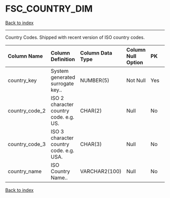 # FSC_COUNTRY_DIM

[Back to index](./index.md)

---

Country Codes. Shipped with recent version of ISO country codes.

| Column Name    | Column Definition                        | Column Data Type   | Column Null Option   | PK   | FK   |
|:---------------|:-----------------------------------------|:-------------------|:---------------------|:-----|:-----|
| country_key    | System generated surrogate key..         | NUMBER(5)          | Not Null             | Yes  | No   |
| country_code_2 | ISO 2 character country code.  e.g. US.  | CHAR(2)            | Null                 | No   | No   |
| country_code_3 | ISO 3 character country code.  e.g. USA. | CHAR(3)            | Null                 | No   | No   |
| country_name   | ISO Country Name..                       | VARCHAR2(100)      | Null                 | No   | No   |

[Back to index](./index.md)